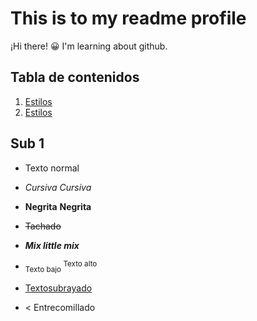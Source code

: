 # This is to my readme profile
¡Hi there! 😀
I'm learning about github.

## Tabla de contenidos
1. [Estilos](#sub1)
2. [Estilos](#sub1)


## Sub 1
- Texto normal
* *Cursiva* _Cursiva_
- **Negrita** __Negrita__
* ~~Tachado~~
- ***Mix little mix***
* <sub> Texto bajo </sub> <sup> Texto alto </sup>
- <ins> Textosubrayado </ins>
* < Entrecomillado
